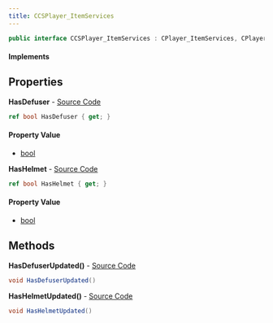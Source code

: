 ```yaml
---
title: CCSPlayer_ItemServices
---
```


```csharp
public interface CCSPlayer_ItemServices : CPlayer_ItemServices, CPlayerPawnComponent, ISchemaClass<CPlayerPawnComponent>, ISchemaClass<CPlayer_ItemServices>, ISchemaClass<CCSPlayer_ItemServices>, ISchemaField, ISchemaClass, INativeHandle
```

#### Implements

## Properties

**HasDefuser** - [Source Code](https://github.com/swiftly-solution/swiftlys2/blob/main/managed/src/SwiftlyS2.Generated/Schemas/Interfaces/CCSPlayer_ItemServices.cs#L16)

```csharp
ref bool HasDefuser { get; }
```

#### Property Value

- [bool](https://learn.microsoft.com/dotnet/api/system.boolean)

**HasHelmet** - [Source Code](https://github.com/swiftly-solution/swiftlys2/blob/main/managed/src/SwiftlyS2.Generated/Schemas/Interfaces/CCSPlayer_ItemServices.cs#L18)

```csharp
ref bool HasHelmet { get; }
```

#### Property Value

- [bool](https://learn.microsoft.com/dotnet/api/system.boolean)

## Methods

**HasDefuserUpdated()** - [Source Code](https://github.com/swiftly-solution/swiftlys2/blob/main/managed/src/SwiftlyS2.Generated/Schemas/Interfaces/CCSPlayer_ItemServices.cs#L20)

```csharp
void HasDefuserUpdated()
```

**HasHelmetUpdated()** - [Source Code](https://github.com/swiftly-solution/swiftlys2/blob/main/managed/src/SwiftlyS2.Generated/Schemas/Interfaces/CCSPlayer_ItemServices.cs#L21)

```csharp
void HasHelmetUpdated()
```

